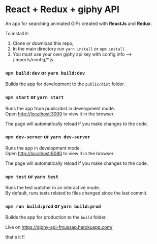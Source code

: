# React + Redux + giphy API

An app for searching animated GIFs created with **ReactJs** and **Redux**.

To install it:
1) Clone or download this repo;
2) In the main directory run ``yarn install`` or ``npm install``
3) You must use your own giphy api key with config info --> /imports/config/*.js

### `npm build:dev` or `yarn build:dev`
Builds the app for development to the `public/dist` folder.<br>

### `npm start` or `yarn start`
Runs the app from public/dist in development mode.<br>
Open [http://localhost:3000](http://localhost:3000) to view it in the browser.

The page will automatically reload if you make changes to the code.<br>

### `npm dev-server` or `yarn dev-server`
Runs the app in development mode.<br>
Open [http://localhost:8080](http://localhost:8080) to view it in the browser.

The page will automatically reload if you make changes to the code.<br>

### `npm test` or `yarn test`

Runs the test watcher in an interactive mode.<br>
By default, runs tests related to files changed since the last commit.

### `npm run build:prod` or `yarn build:prod`

Builds the app for production to the `build` folder.<br>

Live on https://giphy-api-fmussap.herokuapp.com/

that's it !!
